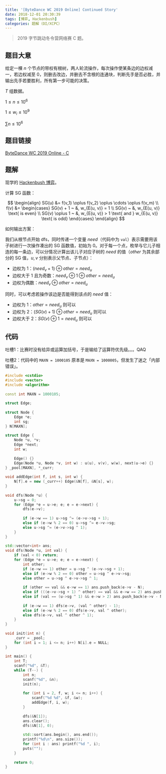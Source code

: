 ```yaml
---
title: '[ByteDance WC 2019 Online] Continued Story'
date: 2018-12-01 20:30:39
tags: [博弈, Hackenbush]
categories: 题解（OI/XCPC）
---
```


> 2019 字节跳动冬令营网络赛 C 题。

## 题目大意

给定一棵 $n$ 个节点的带权有根树，两人轮流操作，每次操作使某条边的边权减一，若边权减至 $0$，则删去改边，并删去不含根的连通块，判断先手是否必胜，并输出先手若要胜利，所有第一步可能的决策。

$T$ 组数据。

$1 \leq n \leq 10^6$

$1 \leq w_i \leq 10^9$

$\sum n \leq 10^6$

## 题目链接

[ByteDance WC 2019 Online - C](https://ac.nowcoder.com/acm/contest/296/C)

<!-- more -->

## 题解

现学的 [Hackenbush 博弈](http://pepcy.cf/Hackenbush-博弈学习笔记/)。

计算 SG 函数：

$$
\begin{align}
SG(u) &= f(v_1) \oplus f(v_2) \oplus \cdots \oplus f(v_m) \\
f(v) &= \begin{cases}
SG(v) + 1 ~ &, w_{E(u, v)} = 1 \\
SG(v) ~ &, w_{E(u, v)} \text{ is even} \\
SG(v) \oplus 1 ~ &, w_{E(u, v)} > 1 \text{ and } w_{E(u, v)} \text{ is odd} 
\end{cases}
\end{align}
$$

如何输出方案：

我们从根节点开始 dfs，同时传递一个变量 $need$（代码中为 `val`）表示需要用该子树进行一次操作凑出的 SG 函数值，初始为 $0$。对于每一个点，枚举与它儿子相连的每一条边，可以分情况计算出该儿子对应子树的 $need$ 的值（$other$ 为其余部分的 SG 值，$u, v$ 分别表示父节点、子节点）：

* 边权为 $1$：$(need_v + 1) \oplus other = need_u$
* 边权大于 $1$ 且为奇数：$need_v \oplus 1 \oplus other = need_u$
* 边权为偶数：$need_v \oplus other = need_u$

同时，可以考虑若操作该边是否能得到该点的 $need$ 值：

* 边权为 $1$：$other = need_u$ 则可以
* 边权为 $2$：$(SG(v) + 1) \oplus other = need_u$ 则可以
* 边权大于 $2$：$SG(v) \oplus 1 = need_u$ 则可以

## 代码

吐槽1：比赛时没有给异或运算加括号，于是输给了运算符优先级。。。QAQ

吐槽2：代码中的 `MAXN = 1000105` 原本是 `MAXN = 1000005`，但发生了迷之「内部错误」。

```c++
#include <cstdio>
#include <vector>
#include <algorithm>
 
const int MAXN = 1000105;
 
struct Edge;
 
struct Node {
    Edge *e;
    int sg;
} N[MAXN];
 
struct Edge {
    Node *u, *v;
    Edge *next;
    int w;
 
    Edge() {}
    Edge(Node *u, Node *v, int w) : u(u), v(v), w(w), next(u->e) {}
} _pool[MAXN], *_curr;
 
void addEdge(int f, int s, int w) {
    N[f].e = new (_curr++) Edge(&N[f], &N[s], w);
}
 
void dfs(Node *u) {
    u->sg = 0;
    for (Edge *e = u->e; e; e = e->next) {
        dfs(e->v);
 
        if (e->w == 1) u->sg ^= (e->v->sg + 1);
        else if (e->w % 2 == 0) u->sg ^= e->v->sg;
        else u->sg ^= (e->v->sg ^ 1);
    }
}
 
std::vector<int> ans;
void dfs(Node *u, int val) {
    if (val < 0) return;
    for (Edge *e = u->e; e; e = e->next) {
        int other;
        if (e->w == 1) other = u->sg ^ (e->v->sg + 1);
        else if (e->w % 2 == 0) other = u->sg ^ e->v->sg;
        else other = u->sg ^ e->v->sg ^ 1;
 
        if (other == val && e->w == 1) ans.push_back(e->v - N);
        else if (((e->v->sg + 1) ^ other) == val && e->w == 2) ans.push_back(e->v - N);
        else if (val == (u->sg ^ 1) && e->w > 2) ans.push_back(e->v - N);
        
        if (e->w == 1) dfs(e->v, (val ^ other) - 1);
        else if (e->w % 2 == 0) dfs(e->v, val ^ other);
        else dfs(e->v, val ^ other ^ 1);
    }
}
 
void init(int n) {
    _curr = _pool;
    for (int i = 1; i <= n; i++) N[i].e = NULL;
}
 
int main() {
    int T;
    scanf("%d", &T);
    while (T--) {
        int n;
        scanf("%d", &n);
        init(n);
 
        for (int i = 2, f, w; i <= n; i++) {
            scanf("%d %d", &f, &w);
            addEdge(f, i, w);
        }
 
        dfs(&N[1]);
        ans.clear();
        dfs(&N[1], 0);
        
        std::sort(ans.begin(), ans.end());
        printf("%d\n", ans.size());
        for (int i : ans) printf("%d ", i);
        puts("");
    }
     
    return 0;
}
```